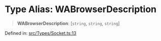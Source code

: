 # Type Alias: WABrowserDescription

> **WABrowserDescription**: \[`string`, `string`, `string`\]

Defined in: [src/Types/Socket.ts:13](https://github.com/Fokusdotid/Baileys/blob/039f28db78950e3bac7c407f144ea390dcdf207d/src/Types/Socket.ts#L13)
